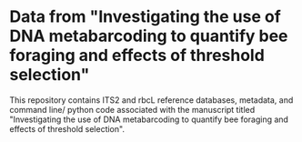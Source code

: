 # Data from "Investigating the use of DNA metabarcoding to quantify bee foraging and effects of threshold selection"
This repository contains ITS2 and rbcL reference databases, metadata, and command line/ python code associated with the manuscript titled "Investigating the use of DNA metabarcoding to quantify bee foraging and effects of threshold selection".
